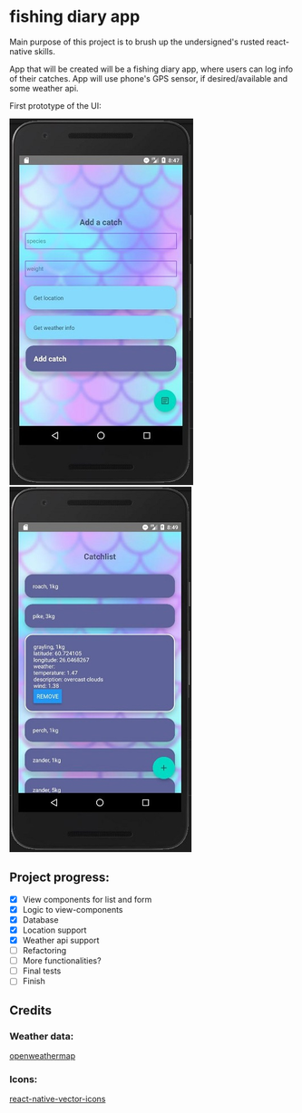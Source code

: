 # fishing diary app

Main purpose of this project is to brush up the undersigned's rusted react-native skills.
  
App that will be created will be a fishing diary app, where users can log info of their catches. 
App will use phone's GPS sensor, if desired/available and some weather api.

First prototype of the UI:

![UI_Add](assets/images/protoAdd.JPG)![UI_List](assets/images/protoList.JPG)

## Project progress:
- [x] View components for list and form
- [x] Logic to view-components
- [x] Database
- [x] Location support
- [x] Weather api support
- [ ] Refactoring
- [ ] More functionalities?
- [ ] Final tests
- [ ] Finish

## Credits
### Weather data:
[openweathermap](https://openweathermap.org/)

### Icons:
[react-native-vector-icons](https://github.com/oblador/react-native-vector-icons)

